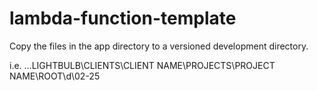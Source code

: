 # lambda-function-template
Copy the files in the app directory to a versioned development directory.

i.e. ...LIGHTBULB\CLIENTS\CLIENT NAME\PROJECTS\PROJECT NAME\ROOT\d\02-25
